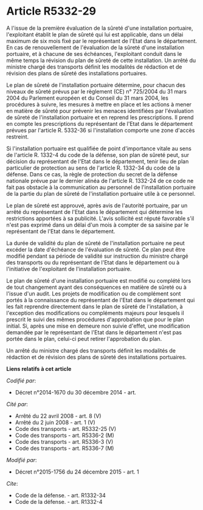 # Article R5332-29

A l'issue de la première évaluation de la sûreté d'une installation portuaire, l'exploitant établit le plan de sûreté qui lui
est applicable, dans un délai maximum de six mois fixé par le représentant de l'Etat dans le département. En cas de
renouvellement de l'évaluation de la sûreté d'une installation portuaire, et à chacune de ses échéances, l'exploitant conduit
dans le même temps la révision du plan de sûreté de cette installation. Un arrêté du ministre chargé des transports définit
les modalités de rédaction et de révision des plans de sûreté des installations portuaires. 

Le plan de sûreté de l'installation portuaire détermine, pour chacun des niveaux de sûreté prévus par le règlement (CE) n°
725/2004 du 31 mars 2004 du Parlement européen et du Conseil du 31 mars 2004, les procédures à suivre, les mesures à mettre
en place et les actions à mener en matière de sûreté pour prévenir les menaces identifiées par l'évaluation de sûreté de
l'installation portuaire et en reprend les prescriptions. Il prend en compte les prescriptions du représentant de l'Etat dans
le département prévues par l'article R. 5332-36 si l'installation comporte une zone d'accès restreint. 

Si l'installation portuaire est qualifiée de point d'importance vitale au sens de l'article R. 1332-4 du code de la défense,
son plan de sûreté peut, sur décision du représentant de l'Etat dans le département, tenir lieu de plan particulier de
protection au sens de l'article R. 1332-34 du code de la défense. Dans ce cas, la règle de protection du secret de la défense
nationale prévue par le dernier alinéa de l'article R. 1332-24 de ce code ne fait pas obstacle à la communication au
personnel de l'installation portuaire de la partie du plan de sûreté de l'installation portuaire utile à ce personnel. 

Le plan de sûreté est approuvé, après avis de l'autorité portuaire, par un arrêté du représentant de l'Etat dans le
département qui détermine les restrictions apportées à sa publicité. L'avis sollicité est réputé favorable s'il n'est pas
exprimé dans un délai d'un mois à compter de sa saisine par le représentant de l'Etat dans le département. 

La durée de validité du plan de sûreté de l'installation portuaire ne peut excéder la date d'échéance de l'évaluation de
sûreté. Ce plan peut être modifié pendant sa période de validité sur instruction du ministre chargé des transports ou du
représentant de l'Etat dans le département ou à l'initiative de l'exploitant de l'installation portuaire. 

Le plan de sûreté d'une installation portuaire est modifié ou complété lors de tout changement ayant des conséquences en
matière de sûreté ou à l'issue d'un audit. Les projets de modification ou de complément sont portés à la connaissance du
représentant de l'Etat dans le département qui les fait reprendre directement dans le plan de sûreté de l'installation, à
l'exception des modifications ou compléments majeurs pour lesquels il prescrit le suivi des mêmes procédures d'approbation
que pour le plan initial. Si, après une mise en demeure non suivie d'effet, une modification demandée par le représentant de
l'Etat dans le département n'est pas portée dans le plan, celui-ci peut retirer l'approbation du plan. 

Un arrêté du ministre chargé des transports définit les modalités de rédaction et de révision des plans de sûreté des
installations portuaires.

**Liens relatifs à cet article**

_Codifié par_:

  - Décret n°2014-1670 du 30 décembre 2014 - art.

_Cité par_:

  - Arrêté du 22 avril 2008 - art. 8 (V)
  - Arrêté du 2 juin 2008 - art. 1 (V)
  - Code des transports - art. R5332-25 (V)
  - Code des transports - art. R5336-2 (M)
  - Code des transports - art. R5336-3 (V)
  - Code des transports - art. R5336-7 (M)

_Modifié par_:

  - Décret n°2015-1756 du 24 décembre 2015 - art. 1

_Cite_:

  - Code de la défense. - art. R1332-34
  - Code de la défense. - art. R1332-4
